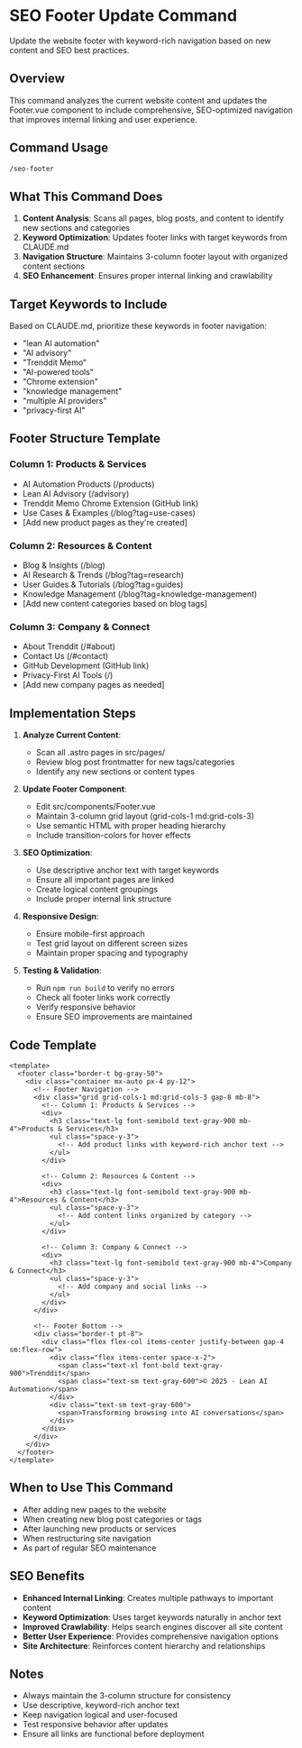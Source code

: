 # SEO Footer Update Command

Update the website footer with keyword-rich navigation based on new content and SEO best practices.

## Overview

This command analyzes the current website content and updates the Footer.vue component to include comprehensive, SEO-optimized navigation that improves internal linking and user experience.

## Command Usage

```bash
/seo-footer
```

## What This Command Does

1. **Content Analysis**: Scans all pages, blog posts, and content to identify new sections and categories
2. **Keyword Optimization**: Updates footer links with target keywords from CLAUDE.md
3. **Navigation Structure**: Maintains 3-column footer layout with organized content sections
4. **SEO Enhancement**: Ensures proper internal linking and crawlability

## Target Keywords to Include

Based on CLAUDE.md, prioritize these keywords in footer navigation:
- "lean AI automation"
- "AI advisory" 
- "Trenddit Memo"
- "AI-powered tools"
- "Chrome extension"
- "knowledge management"
- "multiple AI providers"
- "privacy-first AI"

## Footer Structure Template

### Column 1: Products & Services
- AI Automation Products (/products)
- Lean AI Advisory (/advisory)
- Trenddit Memo Chrome Extension (GitHub link)
- Use Cases & Examples (/blog?tag=use-cases)
- [Add new product pages as they're created]

### Column 2: Resources & Content  
- Blog & Insights (/blog)
- AI Research & Trends (/blog?tag=research)
- User Guides & Tutorials (/blog?tag=guides)
- Knowledge Management (/blog?tag=knowledge-management)
- [Add new content categories based on blog tags]

### Column 3: Company & Connect
- About Trenddit (/#about)
- Contact Us (/#contact)
- GitHub Development (GitHub link)
- Privacy-First AI Tools (/)
- [Add new company pages as needed]

## Implementation Steps

1. **Analyze Current Content**:
   - Scan all .astro pages in src/pages/
   - Review blog post frontmatter for new tags/categories
   - Identify any new sections or content types

2. **Update Footer Component**:
   - Edit src/components/Footer.vue
   - Maintain 3-column grid layout (grid-cols-1 md:grid-cols-3)
   - Use semantic HTML with proper heading hierarchy
   - Include transition-colors for hover effects

3. **SEO Optimization**:
   - Use descriptive anchor text with target keywords
   - Ensure all important pages are linked
   - Create logical content groupings
   - Include proper internal link structure

4. **Responsive Design**:
   - Ensure mobile-first approach
   - Test grid layout on different screen sizes
   - Maintain proper spacing and typography

5. **Testing & Validation**:
   - Run `npm run build` to verify no errors
   - Check all footer links work correctly
   - Verify responsive behavior
   - Ensure SEO improvements are maintained

## Code Template

```vue
<template>
  <footer class="border-t bg-gray-50">
    <div class="container mx-auto px-4 py-12">
      <!-- Footer Navigation -->
      <div class="grid grid-cols-1 md:grid-cols-3 gap-8 mb-8">
        <!-- Column 1: Products & Services -->
        <div>
          <h3 class="text-lg font-semibold text-gray-900 mb-4">Products & Services</h3>
          <ul class="space-y-3">
            <!-- Add product links with keyword-rich anchor text -->
          </ul>
        </div>

        <!-- Column 2: Resources & Content -->
        <div>
          <h3 class="text-lg font-semibold text-gray-900 mb-4">Resources & Content</h3>
          <ul class="space-y-3">
            <!-- Add content links organized by category -->
          </ul>
        </div>

        <!-- Column 3: Company & Connect -->
        <div>
          <h3 class="text-lg font-semibold text-gray-900 mb-4">Company & Connect</h3>
          <ul class="space-y-3">
            <!-- Add company and social links -->
          </ul>
        </div>
      </div>

      <!-- Footer Bottom -->
      <div class="border-t pt-8">
        <div class="flex flex-col items-center justify-between gap-4 sm:flex-row">
          <div class="flex items-center space-x-2">
            <span class="text-xl font-bold text-gray-900">Trenddit</span>
            <span class="text-sm text-gray-600">© 2025 - Lean AI Automation</span>
          </div>
          <div class="text-sm text-gray-600">
            <span>Transforming browsing into AI conversations</span>
          </div>
        </div>
      </div>
    </div>
  </footer>
</template>
```

## When to Use This Command

- After adding new pages to the website
- When creating new blog post categories or tags
- After launching new products or services
- When restructuring site navigation
- As part of regular SEO maintenance

## SEO Benefits

- **Enhanced Internal Linking**: Creates multiple pathways to important content
- **Keyword Optimization**: Uses target keywords naturally in anchor text
- **Improved Crawlability**: Helps search engines discover all site content
- **Better User Experience**: Provides comprehensive navigation options
- **Site Architecture**: Reinforces content hierarchy and relationships

## Notes

- Always maintain the 3-column structure for consistency
- Use descriptive, keyword-rich anchor text
- Keep navigation logical and user-focused
- Test responsive behavior after updates
- Ensure all links are functional before deployment